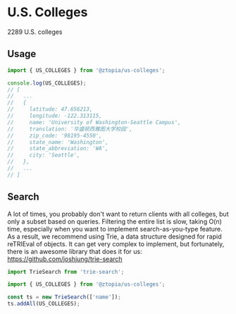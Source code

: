 # U.S. Colleges

2289 U.S. colleges

## Usage

```js
import { US_COLLEGES } from '@ztopia/us-colleges';

console.log(US_COLLEGES);
// [
//   ...
//   {
//     latitude: 47.656213,
//     longitude: -122.313115,
//     name: 'University of Washington-Seattle Campus',
//     translation: '华盛顿西雅图大学校园',
//     zip_code: '98195-4550',
//     state_name: 'Washington',
//     state_abbreviation: 'WA',
//     city: 'Seattle',
//   },
//   ...
// ]
```

## Search

A lot of times, you probably don't want to return clients with all colleges,
but only a subset based on queries. Filtering the entire list is slow,
taking O(n) time, especially when you want to implement search-as-you-type feature.
As a result, we recommend using Trie, a data structure designed for rapid reTRIEval of objects.
It can get very complex to implement, but fortunately, there is an awesome library
that does it for us: https://github.com/joshjung/trie-search

```js
import TrieSearch from 'trie-search';

import { US_COLLEGES } from '@ztopia/us-colleges';

const ts = new TrieSearch(['name']);
ts.addAll(US_COLLEGES);
```
